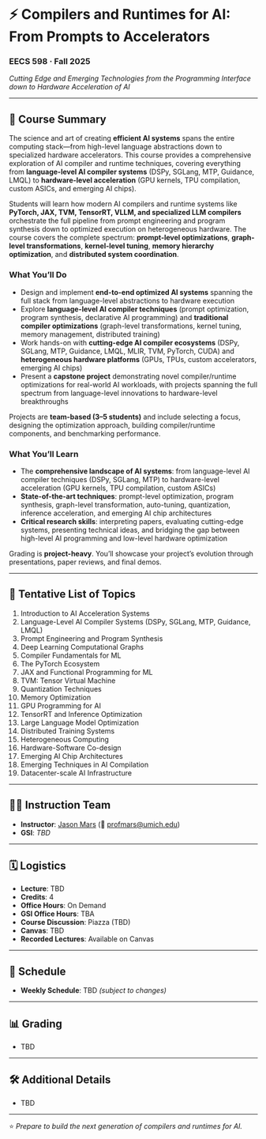 # ⚡ Compilers and Runtimes for AI: From Prompts to Accelerators  
### EECS 598 · Fall 2025  
*Cutting Edge and Emerging Technologies from the Programming Interface down to Hardware Acceleration of AI*

---

## 📖 Course Summary

The science and art of creating **efficient AI systems** spans the entire computing stack—from high-level language abstractions down to specialized hardware accelerators. This course provides a comprehensive exploration of AI compiler and runtime techniques, covering everything from **language-level AI compiler systems** (DSPy, SGLang, MTP, Guidance, LMQL) to **hardware-level acceleration** (GPU kernels, TPU compilation, custom ASICs, and emerging AI chips).

Students will learn how modern AI compilers and runtime systems like **PyTorch, JAX, TVM, TensorRT, VLLM, and specialized LLM compilers** orchestrate the full pipeline from prompt engineering and program synthesis down to optimized execution on heterogeneous hardware. The course covers the complete spectrum: **prompt-level optimizations**, **graph-level transformations**, **kernel-level tuning**, **memory hierarchy optimization**, and **distributed system coordination**.

### What You’ll Do
- Design and implement **end-to-end optimized AI systems** spanning the full stack from language-level abstractions to hardware execution  
- Explore **language-level AI compiler techniques** (prompt optimization, program synthesis, declarative AI programming) and **traditional compiler optimizations** (graph-level transformations, kernel tuning, memory management, distributed training)  
- Work hands-on with **cutting-edge AI compiler ecosystems** (DSPy, SGLang, MTP, Guidance, LMQL, MLIR, TVM, PyTorch, CUDA) and **heterogeneous hardware platforms** (GPUs, TPUs, custom accelerators, emerging AI chips)  
- Present a **capstone project** demonstrating novel compiler/runtime optimizations for real-world AI workloads, with projects spanning the full spectrum from language-level innovations to hardware-level breakthroughs  

Projects are **team-based (3–5 students)** and include selecting a focus, designing the optimization approach, building compiler/runtime components, and benchmarking performance.  

### What You’ll Learn
- The **comprehensive landscape of AI systems**: from language-level AI compiler techniques (DSPy, SGLang, MTP) to hardware-level acceleration (GPU kernels, TPU compilation, custom ASICs)  
- **State-of-the-art techniques**: prompt-level optimization, program synthesis, graph-level transformation, auto-tuning, quantization, inference acceleration, and emerging AI chip architectures  
- **Critical research skills**: interpreting papers, evaluating cutting-edge systems, presenting technical ideas, and bridging the gap between high-level AI programming and low-level hardware optimization  

Grading is **project-heavy**. You’ll showcase your project’s evolution through presentations, paper reviews, and final demos.  

---

## 📂 Tentative List of Topics
1. Introduction to AI Acceleration Systems  
2. Language-Level AI Compiler Systems (DSPy, SGLang, MTP, Guidance, LMQL)  
3. Prompt Engineering and Program Synthesis  
4. Deep Learning Computational Graphs  
5. Compiler Fundamentals for ML  
6. The PyTorch Ecosystem  
7. JAX and Functional Programming for ML  
8. TVM: Tensor Virtual Machine  
9. Quantization Techniques  
10. Memory Optimization  
11. GPU Programming for AI  
12. TensorRT and Inference Optimization  
13. Large Language Model Optimization  
14. Distributed Training Systems  
15. Heterogeneous Computing  
16. Hardware-Software Co-design  
17. Emerging AI Chip Architectures  
18. Emerging Techniques in AI Compilation  
19. Datacenter-scale AI Infrastructure  

---

## 👨‍🏫 Instruction Team
- **Instructor**: [Jason Mars](http://www.jasonmars.org) (📧 profmars@umich.edu)  
- **GSI**: *TBD*  

---

## 🗓 Logistics
- **Lecture**: TBD  
- **Credits**: 4  
- **Office Hours**: On Demand  
- **GSI Office Hours**: TBA  
- **Course Discussion**: Piazza (TBD)  
- **Canvas**: TBD  
- **Recorded Lectures**: Available on Canvas  

---

## 📅 Schedule
- **Weekly Schedule**: TBD *(subject to changes)*  

---

## 📊 Grading
- TBD  

---

## 🛠 Additional Details
- TBD  

---

⭐ *Prepare to build the next generation of compilers and runtimes for AI.*  
